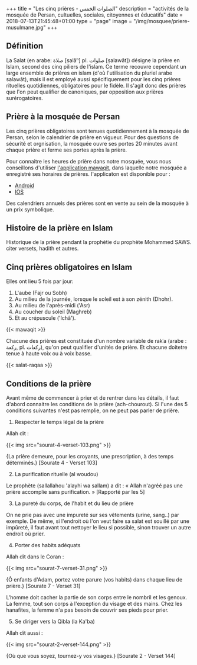 +++
title = "Les cinq prières - الصلوات الخمس"
description = "activités de la mosquée de Persan, cultuelles, sociales, citoyennes et éducatifs"
date = 2018-07-13T21:45:48+01:00
type = "page"
image = "/img/mosquee/priere-musulmane.jpg"
+++

## Définition

La Salat (en arabe: صلاة [ṣalāʰ] pl. صلوات [ṣalawāt])  désigne la prière en
Islam, second des cinq piliers de l'islam. Ce terme recouvre cependant un large
ensemble de prières en islam (d'où l'utilisation du pluriel arabe salawât), mais
il est employé aussi spécifiquement pour les cinq prières rituelles
quotidiennes, obligatoires pour le fidèle. Il s'agit donc des prières que l'on
peut qualifier de canoniques, par opposition aux prières surérogatoires.

## Prière à la mosquée de Persan

Les cinq prières obligatoires sont tenues quotidiennement à la mosquée de
Persan, selon le calendrier de prière en vigueur. Pour des questions de sécurité
et orgnisation, la mosquée ouvre ses portes 20 minutes avant chaque prière et
ferme ses portes après la prière.

Pour connaitre les heures de prière dans notre mosquée, vous nous conseillons
d'utiliser [l'application mawaqit](https://mawaqit.net/fr/acmp-persan), dans
laquelle notre mosquée a enregistré ses horaires de prières. l'applicaton est
disponible pour :

* [Android](https://play.google.com/store/apps/details?id=com.kanout.mawaqit&hl=fr)
* [IOS](https://apps.apple.com/fr/app/mawaqit/id1460522683)

Des calendriers annuels des prières sont en vente au sein de la mosquée à un
prix symbolique.

## Histoire de la prière en Islam

Historique de la prière pendant la prophétie du prophète Mohammed SAWS.
citer versets, hadith et autres.

## Cinq prières obligatoires en Islam

Elles ont lieu 5 fois par jour:

1. L'aube (Fajr ou Sobh)
2. Au milieu de la journée, lorsque le soleil est à son zénith (Dhohr).
3. Au milieu de l'après-midi ('Asr)
4. Au coucher du soleil (Maghreb)
5. Et au crépuscule ('Ichâ').

{{< mawaqit >}}

Chacune des prières est constituée d'un nombre variable de rakʿa (arabe : ركعة,
pl. ركعات), qu'on peut qualifier d'unités de prière. Et chacune doitetre tenue à
haute voix ou à voix basse.

{{< salat-raqaa >}}

## Conditions de la prière

Avant même de commencer à prier et de rentrer dans les détails, il faut d'abord
connaitre les conditions de la prière (ach-chourout). Si l'une des 5 conditions
suivantes n'est pas remplie, on ne peut pas parler de prière.

1. Respecter le temps légal de la prière

Allah dit :

{{< img src="sourat-4-verset-103.png" >}}

{La prière demeure, pour les croyants, une prescription, à des temps
déterminés.} [Sourate 4 - Verset 103]

2. La purification rituelle (al woudou)

Le prophète (sallallahou 'alayhi wa sallam) a dit : « Allah n'agréé pas une
prière accomplie sans purification. » [Rapporté par les 5]

3. La pureté du corps, de l'habit et du lieu de prière

On ne prie pas avec une impureté sur ses vêtements (urine, sang..) par exemple.
De même, si l'endroit où l'on veut faire sa salat est souillé par une impûreté,
il faut avant tout nettoyer le lieu si possible, sinon trouver un autre endroit
où prier.

4. Porter des habits adéquats

Allah dit dans le Coran :

{{< img src="sourat-7-verset-31.png" >}}

{Ô enfants d'Adam, portez votre parure (vos habits) dans chaque lieu de prière.}
[Sourate 7 - Verset 31]

L'homme doit cacher la partie de son corps entre le nombril et les genoux. La
femme, tout son corps à l'exception du visage et des mains. Chez les hanafites,
la femme n'a pas besoin de couvrir ses pieds pour prier.

5. Se diriger vers la Qibla (la Ka'ba)

Allah dit aussi :

{{< img src="sourat-2-verset-144.png" >}}

{Où que vous soyez, tournez-y vos visages.} [Sourate 2 - Verset 144]
